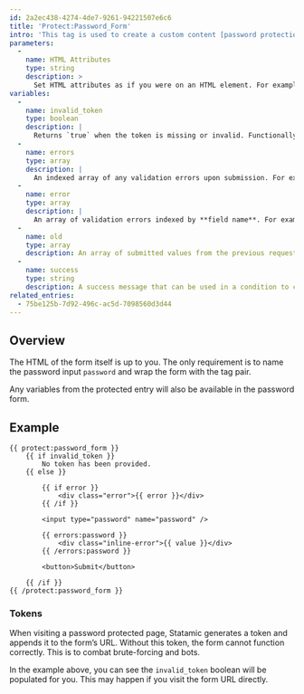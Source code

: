 ```yaml
---
id: 2a2ec438-4274-4de7-9261-94221507e6c6
title: 'Protect:Password_Form'
intro: 'This tag is used to create a custom content [password protection](/protecting-content#password) form.'
parameters:
  -
    name: HTML Attributes
    type: string
    description: >
      Set HTML attributes as if you were on an HTML element. For example, `class="required" id="contact-form"`.
variables:
  -
    name: invalid_token
    type: boolean
    description: |
      Returns `true` when the token is missing or invalid. Functionally the same as the `no_token` variable.
  -
    name: errors
    type: array
    description: |
      An indexed array of any validation errors upon submission. For example: `{{ errors }}{{ value }}{{ /errors }}`
  -
    name: error
    type: array
    description: |
      An array of validation errors indexed by **field name**. For example: `{{ error:email }}`
  -
    name: old
    type: array
    description: An array of submitted values from the previous request. Used for re-populating fields if there are validation errors.
  -
    name: success
    type: string
    description: A success message that can be used in a condition to check if the password was valid. `{{ if success }} Welcome to Narnia! {{ /if }}`
related_entries:
  - 75be125b-7d92-496c-ac5d-7098560d3d44
---
```

## Overview

The HTML of the form itself is up to you. The only requirement is to name the password input `password` and wrap the form with the tag pair.

Any variables from the protected entry will also be available in the password form.

## Example

```
{{ protect:password_form }}
    {{ if invalid_token }}
        No token has been provided.
    {{ else }}

        {{ if error }}
            <div class="error">{{ error }}</div>
        {{ /if }}

        <input type="password" name="password" />

        {{ errors:password }}
            <div class="inline-error">{{ value }}</div>
        {{ /errors:password }}

        <button>Submit</button>

    {{ /if }}
{{ /protect:password_form }}
```

### Tokens

When visiting a password protected page, Statamic generates a token and appends it to the form’s URL. Without this token, the form cannot function correctly. This is to combat brute-forcing and bots.

In the example above, you can see the `invalid_token` boolean will be populated for you. This may happen if you visit the form URL directly.
